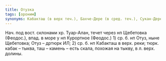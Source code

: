 ```yaml
---
title: Отузка
tags: [ороним]
synonyms: Кабакташ (в верх теч.), Бахче-Дере (в сред. теч.), Сукан-Дереси (в ниж. теч.)
---
```


Нач. под вост. склонами хр. Туар-Алан, течет через нп Щебетовка (Феодос.), впад.
в море у нп Курортное (Феодос.) 1) ср. б. нп Отуз, ныне Щебетовка; Отуз – дртюрк
ИЛ; 2) ср. б. нп Кабакташ в верх. реки; тюрк. кабак – тыква, таш – камень – есть
скала, похожая на тыкву, в л. верх. долины.
